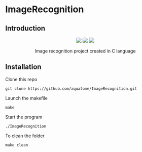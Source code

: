 # ImageRecognition

## Introduction

<p align=center>
    <a href="https://github.com/aquatome/ImageRecognition"><img src="https://img.shields.io/badge/C_language-v.201710L-CC0000?style=for-the-badge&logo=c" /></a>
    <a href="https://github.com/aquatome/ImageRecognition"><img src="https://img.shields.io/github/repo-size/aquatome/ImageRecognition.svg?style=for-the-badge&logo=github" /></a>
    <a href="https://github.com/aquatome/ImageRecognition/blob/main/LICENSE"><img src="https://img.shields.io/github/license/aquatome/ImageRecognition?style=for-the-badge&logo=github" /></a>
</p>

<p align="center">
Image recognition project created in C language
</p>

## Installation

Clone this repo 
```
git clone https://github.com/aquatome/ImageRecognition.git
```

Launch the makefile
```
make
```

Start the program 
```
./ImageRecognition
```

To clean the folder
```
make clean
```